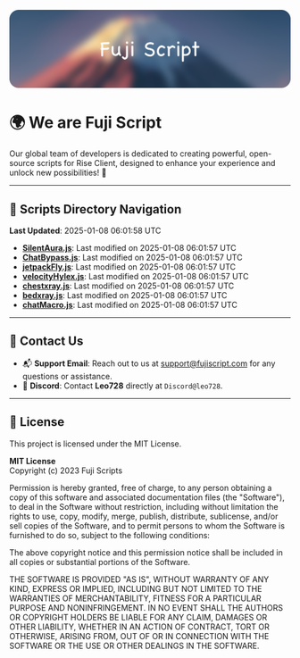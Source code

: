 ![Banner](.github/b.webp)

# 🌍 **We are Fuji Script**

Our global team of developers is dedicated to creating powerful, open-source scripts for Rise Client, designed to enhance your experience and unlock new possibilities! 🌟

---
<!-- SCRIPTS_NAVIGATION_START -->
## 📂 **Scripts Directory Navigation**

**Last Updated**: 2025-01-08 06:01:58 UTC

- **[SilentAura.js](scripts/SilentAura.js)**: Last modified on 2025-01-08 06:01:57 UTC
- **[ChatBypass.js](scripts/ChatBypass.js)**: Last modified on 2025-01-08 06:01:57 UTC
- **[jetpackFly.js](scripts/jetpackFly.js)**: Last modified on 2025-01-08 06:01:57 UTC
- **[velocityHylex.js](scripts/velocityHylex.js)**: Last modified on 2025-01-08 06:01:57 UTC
- **[chestxray.js](scripts/chestxray.js)**: Last modified on 2025-01-08 06:01:57 UTC
- **[bedxray.js](scripts/bedxray.js)**: Last modified on 2025-01-08 06:01:57 UTC
- **[chatMacro.js](scripts/chatMacro.js)**: Last modified on 2025-01-08 06:01:57 UTC

<!-- SCRIPTS_NAVIGATION_END -->

---

## 💬 **Contact Us**  
- 📬 **Support Email**: Reach out to us at [support@fujiscript.com](mailto:support@fujiscript.com) for any questions or assistance.  
- 💬 **Discord**: Contact **Leo728** directly at `Discord@leo728`.

---

## 📜 **License**

This project is licensed under the MIT License.  

**MIT License**  
Copyright (c) 2023 Fuji Scripts  

Permission is hereby granted, free of charge, to any person obtaining a copy of this software and associated documentation files (the "Software"), to deal in the Software without restriction, including without limitation the rights to use, copy, modify, merge, publish, distribute, sublicense, and/or sell copies of the Software, and to permit persons to whom the Software is furnished to do so, subject to the following conditions:  

The above copyright notice and this permission notice shall be included in all copies or substantial portions of the Software.  

THE SOFTWARE IS PROVIDED "AS IS", WITHOUT WARRANTY OF ANY KIND, EXPRESS OR IMPLIED, INCLUDING BUT NOT LIMITED TO THE WARRANTIES OF MERCHANTABILITY, FITNESS FOR A PARTICULAR PURPOSE AND NONINFRINGEMENT. IN NO EVENT SHALL THE AUTHORS OR COPYRIGHT HOLDERS BE LIABLE FOR ANY CLAIM, DAMAGES OR OTHER LIABILITY, WHETHER IN AN ACTION OF CONTRACT, TORT OR OTHERWISE, ARISING FROM, OUT OF OR IN CONNECTION WITH THE SOFTWARE OR THE USE OR OTHER DEALINGS IN THE SOFTWARE.  
